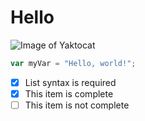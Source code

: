# Hello
![Image of Yaktocat](https://octodex.github.com/images/yaktocat.png)

``` javascript
var myVar = "Hello, world!";
```


- [x] List syntax is required
- [x] This item is complete
- [ ] This item is not complete
